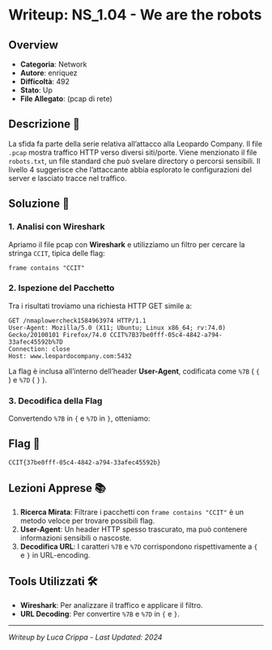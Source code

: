 # Writeup: NS_1.04 - We are the robots

## Overview
- **Categoria**: Network  
- **Autore**: enriquez  
- **Difficoltà**: 492  
- **Stato**: Up  
- **File Allegato**: (pcap di rete)

## Descrizione 📝
La sfida fa parte della serie relativa all’attacco alla Leopardo Company. Il file `.pcap` mostra traffico HTTP verso diversi siti/porte. Viene menzionato il file `robots.txt`, un file standard che può svelare directory o percorsi sensibili. Il livello 4 suggerisce che l’attaccante abbia esplorato le configurazioni del server e lasciato tracce nel traffico.

## Soluzione 🎯

### 1. Analisi con Wireshark
Apriamo il file pcap con **Wireshark** e utilizziamo un filtro per cercare la stringa `CCIT`, tipica delle flag:
```
frame contains "CCIT"
```

### 2. Ispezione del Pacchetto
Tra i risultati troviamo una richiesta HTTP GET simile a:
```
GET /nmaplowercheck1584963974 HTTP/1.1
User-Agent: Mozilla/5.0 (X11; Ubuntu; Linux x86_64; rv:74.0) Gecko/20100101 Firefox/74.0 CCIT%7B37be0fff-05c4-4842-a794-33afec45592b%7D
Connection: close
Host: www.leopardocompany.com:5432
```
La flag è inclusa all’interno dell’header **User-Agent**, codificata come `%7B` ( `{` ) e `%7D` ( `}` ).

### 3. Decodifica della Flag
Convertendo `%7B` in `{` e `%7D` in `}`, otteniamo:

## Flag 🏁
```
CCIT{37be0fff-05c4-4842-a794-33afec45592b}
```

## Lezioni Apprese 📚
1. **Ricerca Mirata**: Filtrare i pacchetti con `frame contains "CCIT"` è un metodo veloce per trovare possibili flag.  
2. **User-Agent**: Un header HTTP spesso trascurato, ma può contenere informazioni sensibili o nascoste.  
3. **Decodifica URL**: I caratteri `%7B` e `%7D` corrispondono rispettivamente a `{` e `}` in URL-encoding.

## Tools Utilizzati 🛠️
- **Wireshark**: Per analizzare il traffico e applicare il filtro.  
- **URL Decoding**: Per convertire `%7B` e `%7D` in `{` e `}`.

---

*Writeup by Luca Crippa - Last Updated: 2024*
